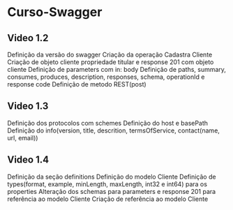 # Curso-Swagger

## Video 1.2
Definição da versão do swagger
Criação da operação Cadastra Cliente
Criação de objeto cliente propriedade titular e response 201 com objeto cliente
Definição de parameters com in: body
Definição de paths, summary, consumes, produces, description, responses, schema, operationId e response code
Definição de metodo REST(post)

## Video 1.3
Definição dos protocolos com schemes
Definição do host e basePath
Definição do info(version, title, descrition, termsOfService, contact(name, url, email))

## Video 1.4
Definição da seção definitions
Definição do modelo Cliente
Definição de types(format, example, minLength, maxLength, int32 e int64) para os properties
Alteração dos schemas para parameters e response 201 para referência ao modelo Cliente
Criação de referência ao modelo Cliente
